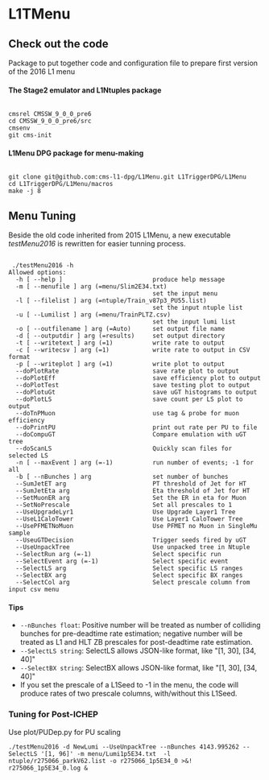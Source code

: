 L1TMenu
=======

## Check out the code
Package to put together code and configuration file to prepare first version of the 2016 L1 menu

#### The Stage2 emulator and L1Ntuples package

<pre><code>
cmsrel CMSSW_9_0_0_pre6
cd CMSSW_9_0_0_pre6/src
cmsenv
git cms-init
</code></pre>

#### L1Menu DPG package for menu-making 
<pre><code>
git clone git@github.com:cms-l1-dpg/L1Menu.git L1TriggerDPG/L1Menu
cd L1TriggerDPG/L1Menu/macros
make -j 8
</code></pre>


## Menu Tuning

Beside the old code inherited from 2015 L1Menu, a new executable *testMenu2016* is rewritten for easier tunning process.

<pre><code>
 ./testMenu2016 -h
Allowed options:
  -h [ --help ]                         produce help message
  -m [ --menufile ] arg (=menu/Slim2E34.txt)
                                        set the input menu
  -l [ --filelist ] arg (=ntuple/Train_v87p3_PU55.list)
                                        set the input ntuple list
  -u [ --Lumilist ] arg (=menu/TrainPLTZ.csv)
                                        set the input lumi list
  -o [ --outfilename ] arg (=Auto)      set output file name
  -d [ --outputdir ] arg (=results)     set output directory
  -t [ --writetext ] arg (=1)           write rate to output
  -c [ --writecsv ] arg (=1)            write rate to output in CSV format
  -p [ --writeplot ] arg (=1)           write plot to output
  --doPlotRate                          save rate plot to output
  --doPlotEff                           save efficiency plot to output
  --doPlotTest                          save testing plot to output
  --doPlotuGt                           save uGT histograms to output
  --doPlotLS                            save count per LS plot to output
  --doTnPMuon                           use tag & probe for muon efficiency
  --doPrintPU                           print out rate per PU to file
  --doCompuGT                           Compare emulation with uGT tree
  --doScanLS                            Quickly scan files for selected LS
  -n [ --maxEvent ] arg (=-1)           run number of events; -1 for all
  -b [ --nBunches ] arg                 set number of bunches
  --SumJetET arg                        PT threshold of Jet for HT
  --SumJetEta arg                       Eta threshold of Jet for HT
  --SetMuonER arg                       Set the ER in eta for Muon
  --SetNoPrescale                       Set all prescales to 1
  --UseUpgradeLyr1                      Use Upgrade Layer1 Tree
  --UseL1CaloTower                      Use Layer1 CaloTower Tree
  --UsePFMETNoMuon                      Use PFMET no Muon in SingleMu sample
  --UseuGTDecision                      Trigger seeds fired by uGT
  --UseUnpackTree                       Use unpacked tree in Ntuple
  --SelectRun arg (=-1)                 Select specific run
  --SelectEvent arg (=-1)               Select specific event
  --SelectLS arg                        Select specific LS ranges
  --SelectBX arg                        Select specific BX ranges
  --SelectCol arg                       Select prescale column from input csv menu
</code></pre>

#### Tips
* `--nBunches float`: Positive number will be treated as number of colliding bunches for pre-deadtime rate estimation;
                   negative number will be treated as L1 and HLT ZB prescales for post-deadtime rate estimation.
* `--SelectLS string`: SelectLS allows JSON-like format, like "[1, 30], [34, 40]"
* `--SelectBX string`: SelectBX allows JSON-like format, like "[1, 30], [34, 40]"
* If you set the prescale of a L1Seed to -1 in the menu, the code will produce rates of two prescale columns, with/without this L1Seed.



### Tuning for Post-ICHEP
Use plot/PUDep.py for PU scaling 

```
./testMenu2016 -d NewLumi --UseUnpackTree --nBunches 4143.995262 --SelectLS '[1, 96]' -m menu/Lumi1p5E34.txt  -l ntuple/r275066_parkV62.list -o r275066_1p5E34_0 >&! r275066_1p5E34_0.log &
```

